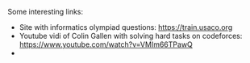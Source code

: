 Some interesting links:

* Site with informatics olympiad questions: https://train.usaco.org
* Youtube vidi of Colin Gallen with solving hard tasks on codeforces: https://www.youtube.com/watch?v=VMIm66TPawQ
* 


